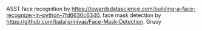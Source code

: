 ASST
face recognition by https://towardsdatascience.com/building-a-face-recognizer-in-python-7fd6630c6340.
face mask detection by https://github.com/balajisrinivas/Face-Mask-Detection.
Gruoy